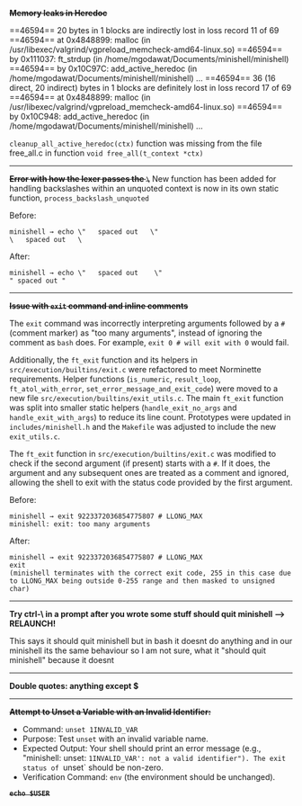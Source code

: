 ~~**Memory leaks in Heredoc**~~

==46594== 20 bytes in 1 blocks are indirectly lost in loss record 11 of 69
==46594==    at 0x4848899: malloc (in /usr/libexec/valgrind/vgpreload_memcheck-amd64-linux.so)
==46594==    by 0x111037: ft_strdup (in /home/mgodawat/Documents/minishell/minishell)
==46594==    by 0x10C97C: add_active_heredoc (in /home/mgodawat/Documents/minishell/minishell)
...
==46594== 36 (16 direct, 20 indirect) bytes in 1 blocks are definitely lost in loss record 17 of 69
==46594==    at 0x4848899: malloc (in /usr/libexec/valgrind/vgpreload_memcheck-amd64-linux.so)
==46594==    by 0x10C948: add_active_heredoc (in /home/mgodawat/Documents/minishell/minishell)
...

``cleanup_all_active_heredoc(ctx)`` function was missing from the file free_all.c in function ``void free_all(t_context *ctx)``

---

~~**Error with how the lexer passes the `\`**~~
New function has been added for handling backslashes within an unquoted context is now in its own static function, ``process_backslash_unquoted``

Before:

```
minishell → echo \"   spaced out   \"
\   spaced out   \
```

After:

```
minishell → echo \"   spaced out    \"
" spaced out "
```

---

~~**Issue with `exit` command and inline comments**~~

The `exit` command was incorrectly interpreting arguments followed by a `#` (comment marker) as "too many arguments", instead of ignoring the comment as `bash` does. For example, `exit 0 # will exit with 0` would fail.

Additionally, the `ft_exit` function and its helpers in `src/execution/builtins/exit.c` were refactored to meet Norminette requirements. Helper functions (`is_numeric`, `result_loop`, `ft_atol_with_error`, `set_error_message_and_exit_code`) were moved to a new file `src/execution/builtins/exit_utils.c`. The main `ft_exit` function was split into smaller static helpers (`handle_exit_no_args` and `handle_exit_with_args`) to reduce its line count. Prototypes were updated in `includes/minishell.h` and the `Makefile` was adjusted to include the new `exit_utils.c`.

The `ft_exit` function in `src/execution/builtins/exit.c` was modified to check if the second argument (if present) starts with a `#`. If it does, the argument and any subsequent ones are treated as a comment and ignored, allowing the shell to exit with the status code provided by the first argument.

Before:
```
minishell → exit 9223372036854775807 # LLONG_MAX
minishell: exit: too many arguments
```

After:
```
minishell → exit 9223372036854775807 # LLONG_MAX
exit
(minishell terminates with the correct exit code, 255 in this case due to LLONG_MAX being outside 0-255 range and then masked to unsigned char)
```

---

**Try ctrl-\ in a prompt after you wrote some stuff should quit minishell --> RELAUNCH!**

This says it should quit minishell but in bash it doesnt do anything and in our minishell its the same behaviour so I am not sure, what it "should quit minishell" because it doesnt

---

**Double quotes: anything except $**

---

~~**Attempt to Unset a Variable with an Invalid Identifier:**~~
*   Command: `unset 1INVALID_VAR`
*   Purpose: Test `unset` with an invalid variable name.
*   Expected Output: Your shell should print an error message (e.g., "minishell: unset: `1INVALID_VAR': not a valid identifier"). The exit status of `unset` should be non-zero.
*   Verification Command: `env` (the environment should be unchanged).


~~**`echo $USER`**~~


